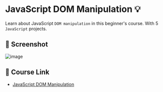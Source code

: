 # JavaScript DOM Manipulation :bulb: 
Learn about JavaScript `DOM manipulation` in this beginner's course. With 5 `JavaScript` projects. 

## :camera_flash: Screenshot
![image](https://github.com/Hager-elhwarii/JavaScript-DOM-Manipulation/assets/80959882/d83460ff-8d5c-4c28-b8fb-f2a94a99dc9e)

## 🚀 Course Link 
  - [JavaScript DOM Manipulation](https://www.youtube.com/watch?v=5fb2aPlgoys)
